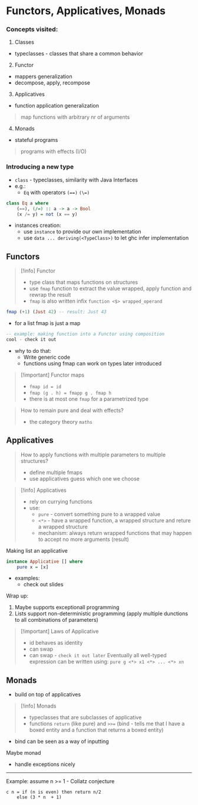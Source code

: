 # Functors, Applicatives, Monads 

### Concepts visited:

1. Classes
- typeclasses - classes that share a common behavior

2. Functor 
- mappers generalization
- decompose, apply, recompose

3. Applicatives
- function application generalization
> map functions with arbitrary nr of arguments

4. Monads
- stateful programs
> programs with effects (I/O)


### Introducing a new type
- `class` - typeclasses, similarity with Java Interfaces
- e.g.:
	- `Eq` with operators `(==)` `(\=)` 
```haskell
class Eq a where
	(==), (/=) :: a -> a -> Bool
	(x /= y) = not (x == y)
```

- instances creation:
	- use `instance` to provide our own implementation
	- use `data ... deriving(<TypeClass>)` to let ghc infer implementation

## Functors

> [!info] Functor
> - type class that maps functions on structures
> - use `fmap` function to extract the value wrapped, apply function and rewrap the result
> - `fmap` is also written infix `function <$> wrapped_operand`

```haskell
fmap (+1) (Just 42) -- result: Just 43
```

- for a list fmap is just a  map

```haskell
-- example: making function into a Functor using composition
cool - check it out
```

- why to do that:
	- Write generic code
	- functions using fmap can work on types later introduced

> [!important] Functor maps
> - `fmap id = id`
> - `fmap (g . h) = fmapp g . fmap h`
> - there is at most one `fmap` for a parametrized type

> How to remain pure and deal with effects?
> - the category theory `maths`

## Applicatives

> How to apply functions with multiple parameters to multiple structures?
> - define multiple fmaps
> - use applicatives
> guess which one we choose

> [!info] Applicatives
> - rely on currying functions
> - use:
> 	- `pure` - convert something pure to a wrapped value 
> 	- `<*>`  - have a wrapped function, a wrapped structure and reture a wrapped structure
> 	- mechanism: always return wrapped functions that may happen to accept no more arguments (result)

Making list an applicative
```haskell
instance Applicative [] where
	pure x = [x]
```

- examples:
	- check out slides

Wrap up:
1. Maybe supports exceptionall programming
2. Lists support non-deterministic programming (apply multiple dunctions to all combinations of parameters)

> [!important] Laws of Applicative
> - id behaves as identity
> - can swap 
> - can swap - `check it out later`
> Eventually all well-typed expression can be written using:
> `pure g <*> x1 <*> ... <*> xn`

## Monads

- build on top of applicatives

> [!info] Monads
> - typeclasses that are subclasses of applicative
> - functions `return` (like pure) and `>>=` (bind - tells me that I have a boxed entity and a function that returns a boxed entity)

- bind can be seen as a way of inputting 

Maybe monad
- handle exceptions nicely

---

Example: assume n >= 1 - Collatz conjecture

```
c n = if (n is even) then return n/2 
	else (3 * n  + 1)
```

